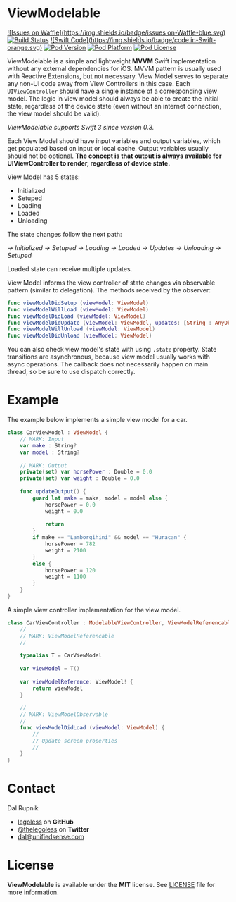 # ViewModelable

[![Issues on Waffle](https://img.shields.io/badge/issues on-Waffle-blue.svg)](http://waffle.io/legoless/ViewModelable)
[![Build Status](https://travis-ci.org/Legoless/ViewModelable.svg)](https://travis-ci.org/legoless/ViewModelable)
[![Swift Code](https://img.shields.io/badge/code in-Swift-orange.svg)](http://github.com/legoless/ViewModelable)
[![Pod Version](http://img.shields.io/cocoapods/v/ViewModelable.svg?style=flat)](http://cocoadocs.org/docsets/ViewModelable/)
[![Pod Platform](http://img.shields.io/cocoapods/p/ViewModelable.svg?style=flat)](http://cocoadocs.org/docsets/ViewModelable/)
[![Pod License](http://img.shields.io/cocoapods/l/ViewModelable.svg?style=flat)](http://opensource.org/licenses/MIT)

ViewModelable is a simple and lightweight **MVVM** Swift implementation without any external dependencies for iOS. MVVM pattern is usually used with Reactive Extensions, but not necessary. View Model serves to separate any non-UI code away from View Controllers in this case. Each `UIViewController` should have a single instance of a corresponding view model. The logic in view model should always be able to create the initial state, regardless of the device state (even without an internet connection, the view model should be valid).

*ViewModelable supports Swift 3 since version 0.3.*

Each View Model should have input variables and output variables, which get populated based on input or local cache. Output variables usually should not be optional. **The concept is that output is always available for UIViewController to render, regardless of device state.**

View Model has 5 states:

- Initialized
- Setuped
- Loading
- Loaded
- Unloading

The state changes follow the next path:

*-> Initialized -> Setuped -> Loading -> Loaded -> Updates -> Unloading -> Setuped*

Loaded state can receive multiple updates.

View Model informs the view controller of state changes via observable pattern (similar to delegation). The methods received by the observer:

```swift
func viewModelDidSetup (viewModel: ViewModel)
func viewModelWillLoad (viewModel: ViewModel)
func viewModelDidLoad (viewModel: ViewModel)
func viewModelDidUpdate (viewModel: ViewModel, updates: [String : AnyObject])
func viewModelWillUnload (viewModel: ViewModel)
func viewModelDidUnload (viewModel: ViewModel)
```

You can also check view model's state with using `.state` property. State transitions are asynchronous, because view model usually works with async operations. The callback does not necessarily happen on main thread, so be sure to use dispatch correctly.

# Example

The example below implements a simple view model for a car.

```swift
class CarViewModel : ViewModel {
    // MARK: Input
    var make : String?
    var model : String?
    
    // MARK: Output
    private(set) var horsePower : Double = 0.0
    private(set) var weight : Double = 0.0
    
    func updateOutput() {
        guard let make = make, model = model else {
            horsePower = 0.0
            weight = 0.0
            
            return
        }
        if make == "Lamborgihini" && model == "Huracan" {
            horsePower = 782
            weight = 2100
        }
        else {
            horsePower = 120
            weight = 1100
        }
    }
}
```

A simple view controller implementation for the view model.

```swift
class CarViewController : ModelableViewController, ViewModelReferencable, ViewModelObservable {
    //
    // MARK: ViewModelReferencable
    //
    
    typealias T = CarViewModel
    
    var viewModel = T()
    
    var viewModelReference: ViewModel! {
        return viewModel
    }
    
    //
    // MARK: ViewModelObservable
    //
    func viewModelDidLoad (viewModel: ViewModel) {
        //
        // Update screen properties
        //
    }
}

```

Contact
======

Dal Rupnik

- [legoless](https://github.com/legoless) on **GitHub**
- [@thelegoless](https://twitter.com/thelegoless) on **Twitter**
- [dal@unifiedsense.com](mailto:dal@unifiedsense.com)

License
======

**ViewModelable** is available under the **MIT** license. See [LICENSE](https://github.com/Legoless/ViewModelable/blob/master/LICENSE) file for more information.
